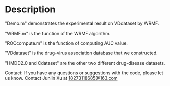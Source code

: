 # Description
"Demo.m" demonstrates the experimental result on VDdataset by WRMF.

"WRMF.m" is the function of the WRMF algorithm.

"ROCcompute.m" is the function of computing AUC value.

"VDdataset" is the drug-virus association database that we constructed.

 "HMDD2.0 and Cdataset" are the other two different drug-disease datasets.

Contact: If you have any questions or suggestions with the code, please let us know. Contact Junlin Xu at 18273118685@163.com
